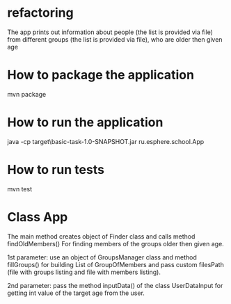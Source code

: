 # refactoring
The app prints out information about people (the list is provided via file) 
from different groups (the list is provided via file), who are older then given age

# How to package the application

mvn package

# How to run the application

java -cp target\basic-task-1.0-SNAPSHOT.jar ru.esphere.school.App

# How to run tests

mvn test

# Class App

The main method creates object of Finder class and calls method findOldMembers() 
For finding members of the groups older then given age. 

1st parameter:
use an object of GroupsManager class and method fillGroups() for building List of GroupOfMembers
and pass custom filesPath (file with groups listing and file with members listing).

2nd parameter:
pass the method inputData() of the class UserDataInput for getting int value of the target age from the user.
 